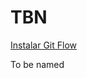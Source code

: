 # TBN

[Instalar Git Flow](https://fjorgemota.com/git-flow-uma-forma-legal-de-organizar-repositorios-git/)

To be named
